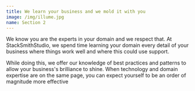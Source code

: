 ```yaml
---
title: We learn your business and we mold it with you
image: /img/illume.jpg
name: Section 2
---
```

We know you are the experts in your domain and we respect that.  At StackSmithStudio, we spend time learning your domain every detail of your business where things work well and where this could use support.

While doing this, we offer our knowledge of best practices and patterns to allow your business's brilliance to shine.   When technology and domain expertise are on the same page, you can expect yourself to be an order of magnitude more effective

